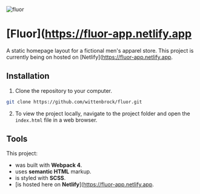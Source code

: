 ![fluor](https://user-images.githubusercontent.com/41911653/58663852-37173b80-82e2-11e9-8ebd-c9da1ac2332f.png)

# [Fluor](https://fluor-app.netlify.app

A static homepage layout for a fictional men's apparel store. This project is currently being on hosted on [Netlify](https://fluor-app.netlify.app.

## Installation

1. Clone the repository to your computer.

```bash
git clone https://github.com/wittenbrock/fluor.git
```
2. To view the project locally, navigate to the project folder and open the `index.html` file in a web browser.

## Tools

This project:

* was built with **Webpack 4**.
* uses **semantic HTML** markup.
* is styled with **SCSS**.
* [is hosted here on **Netlify**](https://fluor-app.netlify.app.
